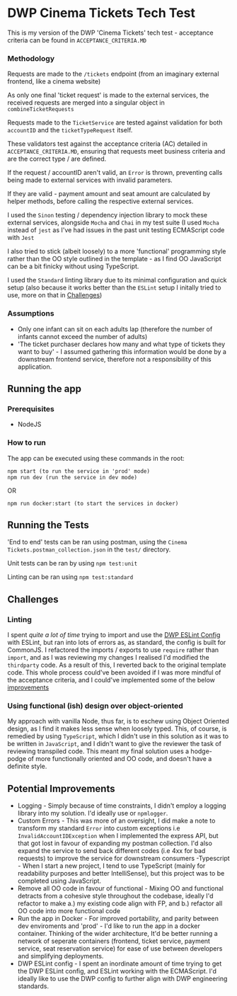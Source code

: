 # DWP Cinema Tickets Tech Test

This is my version of the DWP 'Cinema Tickets' tech test - acceptance criteria can be found in `ACCEPTANCE_CRITERIA.MD`

### Methodology
  Requests are made to the `/tickets` endpoint (from an imaginary external frontend, like a cinema website)
 
 As only one final 'ticket request' is made to the external services, the received requests are merged into a singular object in `combineTicketRequests`  
 
 Requests made to the `TicketService` are tested against validation for both `accountID` and the `ticketTypeRequest` itself. 

 These validators test against the acceptance criteria (AC) detailed in `ACCEPTANCE_CRITERIA.MD`, ensuring that requests meet business criteria and are the correct type / are defined.
 
 
 If the request / accountID aren't valid, an `Error` is thrown, preventing calls being made to external services with invalid parameters.
 
 If they are valid - payment amount and seat amount are calculated by helper methods, before calling the respective external services.
  
 I used the `Sinon` testing / dependency injection library to mock these external services, alongside `Mocha` and `Chai` in my test suite (I used `Mocha` instead of `jest` as I've had issues in the past unit testing ECMAScript code with `Jest`
 
 I also tried to stick (albeit loosely) to a more 'functional' programming style rather than the OO style outlined in the template - as I find OO JavaScript can be a bit finicky without using TypeScript.
 
 I used the `Standard` linting library due to its minimal configuration and quick setup (also because it works better than the `ESLint` setup I initally tried to use, more on that in [Challenges](#challenges))


### Assumptions

- Only one infant can sit on each adults lap (therefore the number of infants cannot exceed the number of adults)
- 'The ticket purchaser declares how many and what type of tickets they want to buy' - I assumed gathering this information would be done by a downstream frontend service, therefore not a responsibility of this application.

## Running the app

### Prerequisites

- NodeJS 

### How to run

The app can be executed using these commands in the root:

```
npm start (to run the service in 'prod' mode)
npm run dev (run the service in dev mode)
```
OR
```
npm run docker:start (to start the services in docker)
```

## Running the Tests

'End to end' tests can be ran using postman, using the `Cinema Tickets.postman_collection.json` in the `test/` directory.


Unit tests can be ran by using `npm test:unit`

Linting can be ran using `npm test:standard`


## Challenges

### Linting

I spent *quite a lot of time* trying to import and use the [DWP ESLint Config](https://www.npmjs.com/package/@dwp/eslint-config-base) with ESLint, but ran into lots of errors as, as standard, the config is built for CommonJS. I refactored the imports / exports to use `require` rather than `import`, and as I was reviewing my changes I realised I'd modified the `thirdparty` code. As a result of this, I reverted back to the original template code. This whole process could've been avoided if I was more mindful of the acceptance criteria, and I could've implemented some of the below [improvements](#potential-improvements)

### Using functional (ish) design over object-oriented
My approach with vanilla Node, thus far, is to eschew using Object Oriented design, as I find it makes less sense when loosely typed. This, of course, is remedied by using `TypeScript`, which I didn't use in this solution as it was to be written in `JavaScript`, and I didn't want to give the reviewer the task of reviewing transpiled code. This meant my final solution uses a hodge-podge of more functionally oriented and OO code, and doesn't have a definite style.


## Potential Improvements

- Logging - Simply because of time constraints, I didn't employ a logging library into my solution. I'd ideally use or `npmlogger`.
- Custom Errors - This was more of an oversight, I did make a note to transform my standard `Error` into custom exceptions i.e `InvalidAccountIDException` when I implemented the express API, but that got lost in favour of expanding my postman collection. I'd also expand the service to send back different codes (i.e 4xx for bad requests) to improve the service for downstream consumers
-Typescript - When I start a new project, I tend to use TypeScript (mainly for readability purposes and better IntelliSense), but this project was to be completed using JavaScript.
- Remove all OO code in favour of functional - Mixing OO and functional detracts from a cohesive style throughout the codebase, ideally I'd refactor to make a.) my existing code align with FP, and b.) refactor all OO code into more functional code
- Run the app in Docker - For improved portability, and parity between dev enviroments and 'prod' - I'd like to run the app in a docker container. Thinking of the wider architecture, It'd be better running a network of seperate containers (frontend, ticket service, payment service, seat reservation service) for ease of use between developers and simplifying deployments.
- DWP ESLint config - I spent an inordinate amount of time trying to get the DWP ESLint config, and ESLint working with the ECMAScript. I'd ideally like to use the DWP config to further align with DWP engineering standards.

